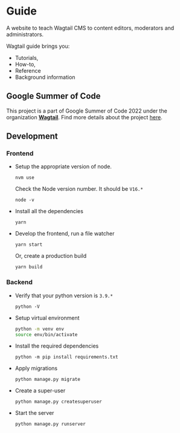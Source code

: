 # Guide

A website to teach Wagtail CMS to content editors, moderators and administrators.

Wagtail guide brings you:
- Tutorials, 
- How-to, 
- Reference 
- Background information

## Google Summer of Code

This project is a part of Google Summer of Code 2022 under the organization [**Wagtail**](https://wagtail.org/). Find more details about the project [here](https://summerofcode.withgoogle.com/programs/2022/projects/7nMw2hTq).

## Development

### Frontend

- Setup the appropriate version of node.

      nvm use

    Check the Node version number. It should be `V16.*`

      node -v

- Install all the dependencies

      yarn

- Develop the frontend, run a file watcher

      yarn start

    Or, create a production build

      yarn build

### Backend

- Verify that your python version is `3.9.*`

      python -V

- Setup virtual environment

    ``` bash
    python -m venv env
    source env/bin/activate
    ```

- Install the required dependencies

      python -m pip install requirements.txt

- Apply migrations

      python manage.py migrate

- Create a super-user

      python manage.py createsuperuser
      
- Start the server

      python manage.py runserver
